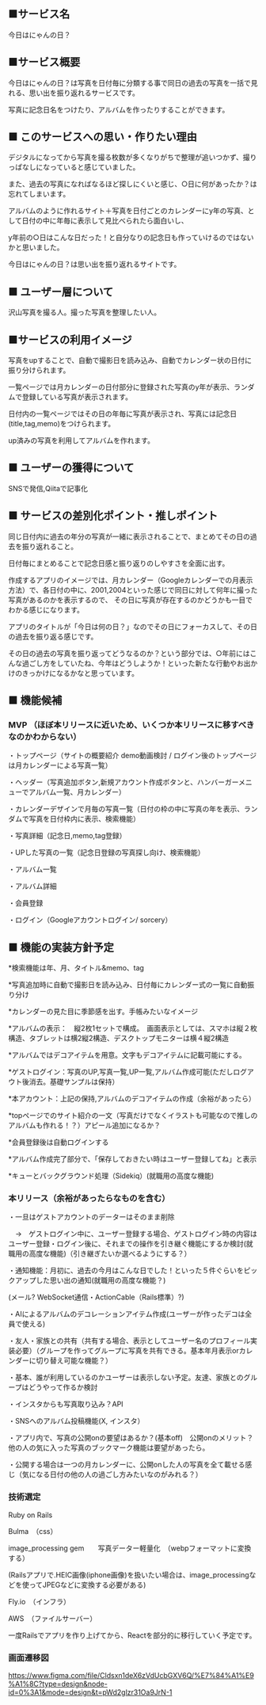## ■サービス名
今日はにゃんの日？

## ■サービス概要
今日はにゃんの日？は写真を日付毎に分類する事で同日の過去の写真を一括で見れる、思い出を振り返れるサービスです。

写真に記念日名をつけたり、アルバムを作ったりすることができます。

## ■ このサービスへの思い・作りたい理由
デジタルになってから写真を撮る枚数が多くなりがちで整理が追いつかず、撮りっぱなしになっていると感じていました。

また、過去の写真になればなるほど探しにくいと感じ、○日に何があったか？は忘れてしまいます。

アルバムのように作れるサイト＋写真を日付ごとのカレンダーにy年の写真、として日付の中に年毎に表示して見比べられたら面白いし、

y年前の○日はこんな日だった！と自分なりの記念日も作っていけるのではないかと思いました。

今日はにゃんの日？は思い出を振り返れるサイトです。

## ■ ユーザー層について
沢山写真を撮る人。撮った写真を整理したい人。

## ■サービスの利用イメージ
写真をupすることで、自動で撮影日を読み込み、自動でカレンダー状の日付に振り分けられます。

一覧ページでは月カレンダーの日付部分に登録された写真のy年が表示、ランダムで登録している写真が表示されます。

日付内の一覧ページではその日の年毎に写真が表示され、写真には記念日(title,tag,memo)をつけられます。

up済みの写真を利用してアルバムを作れます。

## ■ ユーザーの獲得について
SNSで発信,Qiitaで記事化

## ■ サービスの差別化ポイント・推しポイント
同じ日付内に過去の年分の写真が一緒に表示されることで、まとめてその日の過去を振り返れること。

日付毎にまとめることで記念日感と振り返りのしやすさを全面に出す。

作成するアプリのイメージでは、月カレンダー（Googleカレンダーでの月表示方法）で、各日付の中に、2001,2004といった感じで同日に対して何年に撮った写真があるのかを表示するので、
その日に写真が存在するのかどうかも一目でわかる感じになります。

アプリのタイトルが「今日は何の日？」なのでその日にフォーカスして、その日の過去を振り返る感じです。

その日の過去の写真を振り返ってどうなるのか？という部分では、○年前にはこんな過ごし方をしていたね、今年はどうしようか！といった新たな行動やお出かけのきっかけになるかなと思っています。

## ■ 機能候補
### MVP （ほぼ本リリースに近いため、いくつか本リリースに移すべきなのかわからない）
・トップページ（サイトの概要紹介 demo動画検討 / ログイン後のトップページは月カレンダーによる写真一覧）

・ヘッダー（写真追加ボタン,新規アカウント作成ボタンと、ハンバーガーメニューでアルバム一覧、月カレンダー）

・カレンダーデザインで月毎の写真一覧（日付の枠の中に写真の年を表示、ランダムで写真を日付枠内に表示、検索機能）

・写真詳細（記念日,memo,tag登録）

・UPした写真の一覧（記念日登録の写真探し向け、検索機能）

・アルバム一覧

・アルバム詳細

・会員登録

・ログイン（Googleアカウントログイン/ sorcery）

## ■ 機能の実装方針予定
*検索機能は年、月、タイトル&memo、tag  

*写真追加時に自動で撮影日を読み込み、日付毎にカレンダー式の一覧に自動振り分け

*カレンダーの見た目に季節感を出す。手帳みたいなイメージ

*アルバムの表示：　縦2枚1セットで構成。　画面表示としては、スマホは縦２枚構造、タブレットは横2縦2構造、デスクトップモニターは横４縦2構造

*アルバムではデコアイテムを用意。文字もデコアイテムに記載可能にする。

*ゲストログイン：写真のUP,写真一覧,UP一覧,アルバム作成可能(ただしログアウト後消去。基礎サンプルは保持）

*本アカウント：上記の保持,アルバムのデコアイテムの作成（余裕があったら）

*topページでのサイト紹介の一文（写真だけでなくイラストも可能なので推しのアルバムも作れる！？）アピール追加になるか？

*会員登録後は自動ログインする

*アルバム作成完了部分で、「保存しておきたい時はユーザー登録してね」と表示

*キューとバックグラウンド処理（Sidekiq）(就職用の高度な機能)

### 本リリース（余裕があったらなものを含む）
・一旦はゲストアカウントのデーターはそのまま削除　

　→　ゲストログイン中に、ユーザー登録する場合、ゲストログイン時の内容はユーザー登録・ログイン後に、それまでの操作を引き継ぐ機能にするか検討(就職用の高度な機能)（引き継ぎたいか選べるようにする？）

・通知機能：月初に、過去の今月はこんな日でした！といった５件ぐらいをピックアップした思い出の通知(就職用の高度な機能？)

 (メール? WebSocket通信・ActionCable（Rails標準）?)

・AIによるアルバムのデコレーションアイテム作成(ユーザーが作ったデコは全員で使える)

・友人・家族との共有（共有する場合、表示としてユーザー名のプロフィール実装必要）（グループを作ってグループに写真を共有できる。基本年月表示orカレンダーに切り替え可能な機能？）

・基本、誰が利用しているのかユーザーは表示しない予定。友達、家族とのグループはどうやって作るか検討

・インスタからも写真取り込み？API

・SNSへのアルバム投稿機能(X, インスタ）

・アプリ内で、写真の公開onの要望はあるか？(基本off)　公開onのメリット？　他の人の気に入った写真のブックマーク機能は要望があったら。

・公開する場合は一つの月カレンダーに、公開onした人の写真を全て載せる感じ（気になる日付の他の人の過ごし方みたいなのがみれる？）


### 技術選定

Ruby on Rails

Bulma　（css）

image_processing gem　　写真データー軽量化　（webpフォーマットに変換する）

(Railsアプリで.HEIC画像(iphone画像)を扱いたい場合は、image_processingなどを使ってJPEGなどに変換する必要がある)

Fly.io　（インフラ）

AWS　（ファイルサーバー）

一度Railsでアプリを作り上げてから、Reactを部分的に移行していく予定です。

### 画面遷移図

https://www.figma.com/file/Cldsxn1deX6zVdUcbGXV6Q/%E7%84%A1%E9%A1%8C?type=design&node-id=0%3A1&mode=design&t=pWd2glzr31Oa9JrN-1
